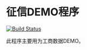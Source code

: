 # 征信DEMO程序
[![Build Status](https://travis-ci.org/humin11/zhengxin.svg?branch=develop)](https://travis-ci.org/humin11/zhengxin)

此程序主要用为工商数据DEMO。

